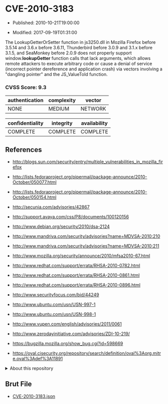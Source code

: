 # CVE-2010-3183

- Published: 2010-10-21T19:00:00

- Modified: 2017-09-19T01:31:00

The LookupGetterOrSetter function in js3250.dll in Mozilla Firefox before 3.5.14 and 3.6.x before 3.6.11, Thunderbird before 3.0.9 and 3.1.x before 3.1.5, and SeaMonkey before 2.0.9 does not properly support window.__lookupGetter__ function calls that lack arguments, which allows remote attackers to execute arbitrary code or cause a denial of service (incorrect pointer dereference and application crash) via vectors involving a "dangling pointer" and the JS_ValueToId function.

### CVSS Score: **9.3**

| authentication | complexity | vector |
| --- | --- | --- |
| NONE | MEDIUM | NETWORK |

| confidentiality | integrity | availability |
| --- | --- | --- |
| COMPLETE | COMPLETE | COMPLETE |

## References

* http://blogs.sun.com/security/entry/multiple_vulnerabilities_in_mozilla_firefox

* http://lists.fedoraproject.org/pipermail/package-announce/2010-October/050077.html

* http://lists.fedoraproject.org/pipermail/package-announce/2010-October/050154.html

* http://secunia.com/advisories/42867

* http://support.avaya.com/css/P8/documents/100120156

* http://www.debian.org/security/2010/dsa-2124

* http://www.mandriva.com/security/advisories?name=MDVSA-2010:210

* http://www.mandriva.com/security/advisories?name=MDVSA-2010:211

* http://www.mozilla.org/security/announce/2010/mfsa2010-67.html

* http://www.redhat.com/support/errata/RHSA-2010-0782.html

* http://www.redhat.com/support/errata/RHSA-2010-0861.html

* http://www.redhat.com/support/errata/RHSA-2010-0896.html

* http://www.securityfocus.com/bid/44249

* http://www.ubuntu.com/usn/USN-997-1

* http://www.ubuntu.com/usn/USN-998-1

* http://www.vupen.com/english/advisories/2011/0061

* http://www.zerodayinitiative.com/advisories/ZDI-10-219/

* https://bugzilla.mozilla.org/show_bug.cgi?id=598669

* https://oval.cisecurity.org/repository/search/definition/oval%3Aorg.mitre.oval%3Adef%3A11891

<details>
<summary>About this repository</summary> 

  This repository is part of the project [Live Hack CVE](https://github.com/Live-Hack-CVE). Main website can be found [www.live-hack.org](https://www.live-hack.org) 
  
  Made by [Sn0wAlice](https://github.com/Sn0wAlice) for the people that care about security and need to have a feed of the latest CVEs. Hope you enjoy it, don't forget to star the repo and follow me on [Twitter](https://twitter.com/Sn0wAlice) and [Github](https://github.com/Sn0wAlice). And that is my [personnal website](https://www.alice-snow.me/)

  - [Home Page](https://github.com/Live-Hack-CVE)
  - [Framework](https://github.com/Live-Hack-CVE/cve-framework)
  - [CVE database](https://github.com/Live-Hack-CVE/full_database)
  - [Changelog](https://github.com/Live-Hack-CVE/Changelog)
</details>

## Brut File

* [CVE-2010-3183.json](https://raw.githubusercontent.com/Live-Hack-CVE/full_database/main/cves/2010/CVE-2010-3183.json)

